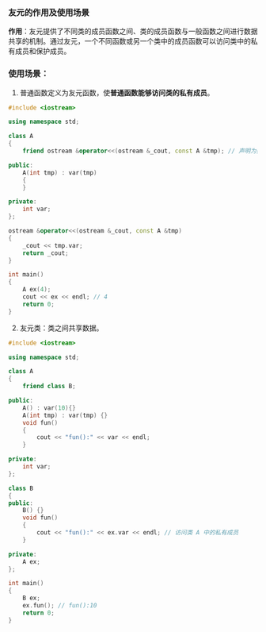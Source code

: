 ### 友元的作用及使用场景

**作用**：友元提供了不同类的成员函数之间、类的成员函数与一般函数之间进行数据共享的机制。通过友元，一个不同函数或另一个类中的成员函数可以访问类中的私有成员和保护成员。

### 使用场景：

1. 普通函数定义为友元函数，使**普通函数能够访问类的私有成员**。


```c++
#include <iostream>

using namespace std;

class A
{
    friend ostream &operator<<(ostream &_cout, const A &tmp); // 声明为类的友元函数

public:
    A(int tmp) : var(tmp)
    {
    }

private:
    int var;
};

ostream &operator<<(ostream &_cout, const A &tmp)
{
    _cout << tmp.var;
    return _cout;
}

int main()
{
    A ex(4);
    cout << ex << endl; // 4
    return 0;
}
```

2. 友元类：类之间共享数据。



```c++
#include <iostream>

using namespace std;

class A
{
    friend class B;

public:
    A() : var(10){}
    A(int tmp) : var(tmp) {}
    void fun()
    {
        cout << "fun():" << var << endl;
    }

private:
    int var;
};

class B
{
public:
    B() {}
    void fun()
    {
        cout << "fun():" << ex.var << endl; // 访问类 A 中的私有成员
    }

private:
    A ex;
};

int main()
{
    B ex;
    ex.fun(); // fun():10
    return 0;
}
```

